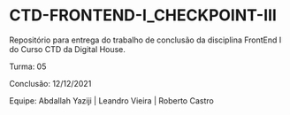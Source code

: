# CTD-FRONTEND-I_CHECKPOINT-III
Repositório para entrega do trabalho de conclusão da disciplina FrontEnd I do Curso CTD da Digital House.

Turma: 05

Conclusão: 
12/12/2021

Equipe: Abdallah Yaziji | Leandro Vieira | Roberto Castro


